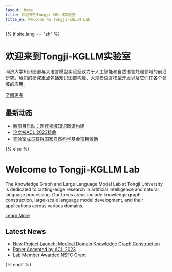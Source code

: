 ```yaml
---
layout: home
title: 欢迎来到Tongji-KGLLM实验室
title_en: Welcome to Tongji-KGLLM Lab
---
```


{% if site.lang == "zh" %}
# 欢迎来到Tongji-KGLLM实验室

同济大学知识图谱与大语言模型实验室致力于人工智能和自然语言处理领域的前沿研究。我们的研究重点包括知识图谱构建、大规模语言模型开发以及它们在各个领域的应用。

[了解更多](/about)

## 最新动态

- [新项目启动：医疗领域知识图谱构建](/projects#medical-kg)
- [论文被ACL 2023接收](/publications#acl2023)
- [实验室成员获得国家自然科学基金项目资助](/news#nsfc-grant)

{% else %}
# Welcome to Tongji-KGLLM Lab

The Knowledge Graph and Large Language Model Lab at Tongji University is dedicated to cutting-edge research in artificial intelligence and natural language processing. Our focus areas include knowledge graph construction, large-scale language model development, and their applications across various domains.

[Learn More](/about)

## Latest News

- [New Project Launch: Medical Domain Knowledge Graph Construction](/projects#medical-kg)
- [Paper Accepted by ACL 2023](/publications#acl2023)
- [Lab Member Awarded NSFC Grant](/news#nsfc-grant)

{% endif %}
